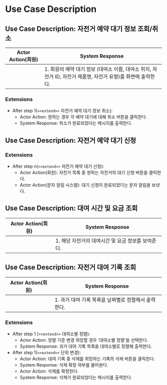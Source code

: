 # Use Case Description

## Use Case Description: 자전거 예약 대기 정보 조회/취소

| Actor Action(회원)          | System Response                                                                    |
| --------------------------- | ---------------------------------------------------------------------------------- |
|                             | 1. 회원의 예약 대기 정보 (대여소 이름, 대여소 위치, 자전거 ID, 자전거 제품명, 자전거 유형)를 화면에 출력한다. |

### Extensions

- After step 1(`<<extend>>` 자전거 예약 대기 정보 취소):
  - Actor Action: 원하는 경우 각 예약 대기에 대해 취소 버튼을 클릭한다.
  - System Response: 취소가 완료되었다는 메시지를 출력한다.

## Use Case Description: 자전거 예약 대기 신청

### Extensions

- After step n(`<<extend>>` 자전거 예약 대기 신청):
  - Actor Action(회원): 자전거 목록 중 원하는 자전거의 대기 신청 버튼을 클릭한다.
  - Actor Action(문자 알림 시스템): 대기 신청이 완료되었다는 문자 알림을 보낸다.

## Use Case Description: 대여 시간 및 요금 조회

| Actor Action(회원) | System Response                                    |
| ------------------ | -------------------------------------------------- |
|                    | 1. 해당 자전거의 대여시간 및 요금 정보를 보여준다. |

## Use Case Description: 자전거 대여 기록 조회

| Actor Action(회원) | System Response                                      |
| ------------------ | ---------------------------------------------------- |
|                    | 1. 과거 대여 기록 목록을 날짜별로 정렬해서 출력한다. |

### Extensions

- After step 1 (`<<extend>>` 대여소별 정렬):
  - Actor Action: 정렬 기준 변경 희망할 경우 ‘대여소별 정렬’을 선택한다.
  - System Response: 과거 대여 기록 목록을 대여소별로 정렬해 출력한다.
- After step 1(`<<extend>>` 단위 변경):
  - Actor Action: 대여 기록 중 삭제를 희망하는 기록의 삭제 버튼을 클릭한다.
  - System Response: 삭제 확정 여부를 물어본다.
  - Actor Action: 삭제를 확정한다.
  - System Response: 삭제가 완료되었다는 메시지를 출력한다.
